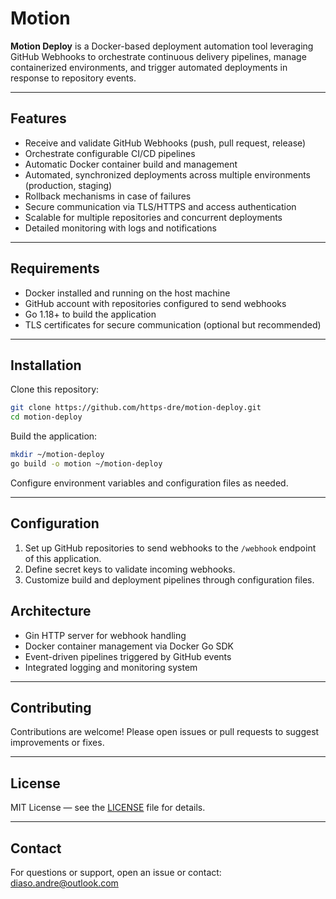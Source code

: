 # Motion

**Motion Deploy** is a Docker-based deployment automation tool leveraging GitHub Webhooks to orchestrate continuous delivery pipelines, manage containerized environments, and trigger automated deployments in response to repository events.

---

## Features

- Receive and validate GitHub Webhooks (push, pull request, release)
- Orchestrate configurable CI/CD pipelines
- Automatic Docker container build and management
- Automated, synchronized deployments across multiple environments (production, staging)
- Rollback mechanisms in case of failures
- Secure communication via TLS/HTTPS and access authentication
- Scalable for multiple repositories and concurrent deployments
- Detailed monitoring with logs and notifications

---

## Requirements

- Docker installed and running on the host machine
- GitHub account with repositories configured to send webhooks
- Go 1.18+ to build the application
- TLS certificates for secure communication (optional but recommended)

---

## Installation

Clone this repository:

```bash
git clone https://github.com/https-dre/motion-deploy.git
cd motion-deploy
````

Build the application:

```bash
mkdir ~/motion-deploy
go build -o motion ~/motion-deploy
```

Configure environment variables and configuration files as needed.

---

## Configuration

1. Set up GitHub repositories to send webhooks to the `/webhook` endpoint of this application.
2. Define secret keys to validate incoming webhooks.
3. Customize build and deployment pipelines through configuration files.

## Architecture

* Gin HTTP server for webhook handling
* Docker container management via Docker Go SDK
* Event-driven pipelines triggered by GitHub events
* Integrated logging and monitoring system

---

## Contributing

Contributions are welcome! Please open issues or pull requests to suggest improvements or fixes.

---

## License

MIT License — see the [LICENSE](LICENSE) file for details.

---

## Contact

For questions or support, open an issue or contact: 
[diaso.andre@outlook.com](mailto:diaso.andre@outlook.com)